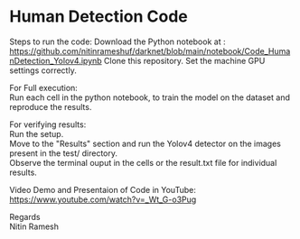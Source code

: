 # Human Detection Code

Steps to run the code:
Download the Python notebook at : <br />
https://github.com/nitinrameshuf/darknet/blob/main/notebook/Code_HumanDetection_Yolov4.ipynb
Clone this repository.
Set the machine GPU settings correctly.

For Full execution:<br />
Run each cell in the python notebook, to train the model on the dataset and reproduce the results.

For verifying results:<br />
Run the setup.<br />
Move to the "Results" section and run the Yolov4 detector on the images present in the test/ directory.<br />
Observe the terminal ouput in the cells or the result.txt file for individual results.<br />

Video Demo and Presentaion of Code in YouTube:<br />
https://www.youtube.com/watch?v=_Wt_G-o3Pug

Regards<br />
Nitin Ramesh
